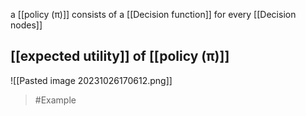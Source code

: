a [[policy (π)]] consists of a [[Decision function]] for every [[Decision nodes]] 

## [[expected utility]] of [[policy (π)]] 
![[Pasted image 20231026170612.png]]

>	#Example 
>	